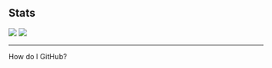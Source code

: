 <h2>Stats</h2>
<img src="https://github-readme-stats.vercel.app/api?username=hue-owo&theme=jolly&show_icons=true" style="border:none;">
<img src="https://github-readme-stats.vercel.app/api/top-langs/?username=hue-owo&hide_border=true&layout=compact&theme=jolly">
<hr>
<p>How do I GitHub?</p>

